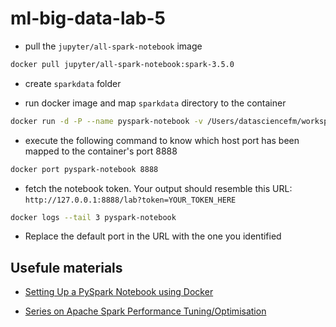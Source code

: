 # ml-big-data-lab-5

- pull the `jupyter/all-spark-notebook` image

```bash
docker pull jupyter/all-spark-notebook:spark-3.5.0
```

- create `sparkdata` folder

- run docker image and map `sparkdata` directory to the container

```bash
docker run -d -P --name pyspark-notebook -v /Users/datasciencefm/workspace/sparkdata:/sparkdata jupyter/all-spark-notebook:spark-3.5.0
```

- execute the following command to know which host port has been mapped to the container's port 8888

```bash
docker port pyspark-notebook 8888
```

- fetch the notebook token. Your output should resemble this URL: `http://127.0.0.1:8888/lab?token=YOUR_TOKEN_HERE`

```bash
docker logs --tail 3 pyspark-notebook
```

- Replace the default port in the URL with the one you identified

## Usefule materials

- [Setting Up a PySpark Notebook using Docker](https://datascience.fm/setting-up-a-pyspark-notebook-using-docker/)

- [Series on Apache Spark Performance Tuning/Optimisation](https://www.youtube.com/playlist?list=PLWAuYt0wgRcLCtWzUxNg4BjnYlCZNEVth)
